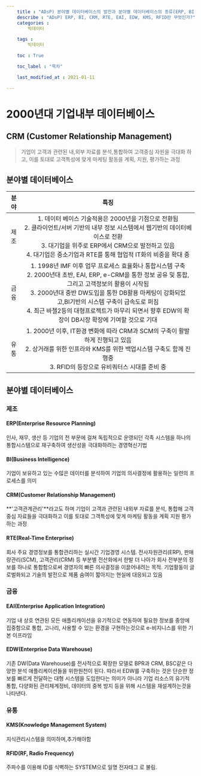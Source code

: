 ```yaml
---
    title : "ADsP) 분야별 데이터베이스의 발전과 분야별 데이터베이스의 종류[ERP, BI, CRM, RTE, EAI, EDW, KMS, RFID]"
    describe : "ADsP) ERP, BI, CRM, RTE, EAI, EDW, KMS, RFID란 무엇인가?"
    categories : 
        빅데이터   

    tags :
        빅데이터

    toc : True

    toc_label : "목차"        

    last_modified_at : 2021-01-11

---
```

# 2000년대 기업내부 데이터베이스

## CRM (Customer Relationship Management)
 > 기업이 고객과 관련된 내,외부 자료를 분석,통합하여 고객중심 자원을 극대화 하고, 이를 토대로 고객특성에 맞게 마케팅 활동을 계획, 지원, 평가하는 과정

## 분야별 데이터베이스
|분야|특징|
|:---------:|:---------:|
|제조|1. 데이터 베이스 기술적용은 2000년을 기점으로 전환됨 <br> 2. 클라이언트/서버 기반의 내부 정보 시스템에서 웹기반의 데이터베이스로 전환 <br> 3. 대기업을 위주로 ERP에서 CRM으로 발전하고 있음 <br> 4. 대기업은 중소기업과 RTE를 통해 협업적 IT화의 비중을 확대 중|
|금융|1. 1998년 IMF 이후 업무 프로세스 효율화나 통합시스템 구축 <br> 2. 2000년대 초반, EAI, ERP, e-CRM을 통한 정보 공유 및 통합, 그리고 고객정보의 활용이 시작됨 <br> 3. 2000년대 중반 DW도입을 통한 DB활용 마케팅이 강화되었고,BI기반의 시스템 구축이 급속도로 퍼짐 <br> 4. 최근 바젤2등의 대형프로젝트가 마무리 되면서 향후 EDW의 확장이 DB시장 확장에 기여할 것으로 기대|
|유통|1. 2000년 이후, IT환경 변화에 따라 CRM과 SCM의 구축이 활발하게 진행되고 있음 <br> 2. 상거래를 위한 인프라와 KMS를 위한 백업시스템 구축도 함께 진행중 <br> 3. RFID의 등장으로 유비쿼터스 시대를 준비 중|

## 분야별 데이터베이스
### 제조 
#### ERP(Enterprise Resource Planning)
인사, 재무, 생산 등 기업의 전 부문에 걸쳐 독립적으로 운영되던 각족 시스템을 하나의 통합시스템으로 재구축하여 생산성을 극대화하려는 경영혁신기법
#### BI(Business Intelligence)
 기업이 보유하고 있는 수많은 데이터를 분석하여 기업의 의사결정에 활용하는 일련의 프로세스를 의미

#### CRM(Customer Relationship Management)
 **'고객관계관리'**라고도 하며 기업이 고객과 관련된 내외부 자료를 분석, 통합해 고객중심 자료들을 극대화하고 이를 토대로 그객특성에 맞게 마케팅 활동을 계획 지원 평가하는 과정

#### RTE(Real-Time Enterprise)
 회사 주요 경영정보를 통합관리하는 실시간 기업경영 시스템. 전사자원관리(ERP), 판매량관리(SCM), 고객관리(CRM) 등 부분별 전산화에서 한발 더 나아가 회사 전부분의 정보를 하나로 통합함으로써 경영자의 빠른 의사결정을 이끌어내려는 목적. 기업활동이 글로벌화되고 기술의 발전으로 제품 숨여이 짧아지는 현실에 대응되고 있음
### 금융
#### EAI(Enterprise Application Integration)
 기업 내 상호 연관된 모든 애플리캐이션을 유기적으로 연동하여 필요한 정보를 중앙에 집중함으로 통합, 고나리, 사용할 수 있는 환경을 구현하는것으로 e-비지니스를 위한 기본 이프라임

#### EDW(Enterprise Data Warehouse)
  기존 DW(Data Warehouse)를 전사적으로 확장한 모델로 BPR과 CRM, BSC같은 다양한 분석 애플리케이션들을 위한원천이 된다. 따라서 EDW를 구축하는 것은 단순한 정보를 빠르게 전달하는  대형 시스템을 도입한다는 의미가 아니라 기업 리소스의 유기적 통합, 다양화된 관리체계정비, 데이터의 중복 방지 등을 위해 시스템을 재설계하는것을 나타낸다.
### 유통
#### KMS(Knowledge Management System)
지식관리시스템을 의미하며,추가해야함
#### RFID(RF, Radio Frequency)
주파수를 이용해 ID를 식벽하는 SYSTEM으로 일명 전자태그 로 불림.